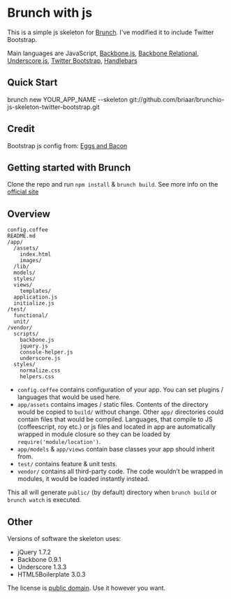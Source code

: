 # Brunch with js
This is a simple js skeleton for [Brunch](http://brunch.io/).  I've
modified it to include Twitter Bootstrap.

Main languages are JavaScript,
[Backbone.js](http://documentcloud.github.com/backbone/),
[Backbone Relational](https://github.com/PaulUithol/Backbone-relational),
[Underscore.js](http://documentcloud.github.com/underscore/),
[Twitter Bootstrap](http://twitter.github.com/bootstrap/),
[Handlebars](http://handlebarsjs.com/)
## Quick Start
brunch new YOUR_APP_NAME --skeleton git://github.com/briaar/brunchio-js-skeleton-twitter-bootstrap.git

## Credit
Bootstrap js config from: [Eggs and Bacon](https://github.com/nezoomie/brunch-eggs-and-bacon)

## Getting started with Brunch

Clone the repo and run `npm install` & `brunch build`.
See more info on the [official site](http://brunch.io)

## Overview

    config.coffee
    README.md
    /app/
      /assets/
        index.html
        images/
      /lib/
      models/
      styles/
      views/
        templates/
      application.js
      initialize.js
    /test/
      functional/
      unit/
    /vendor/
      scripts/
        backbone.js
        jquery.js
        console-helper.js
        underscore.js
      styles/
        normalize.css
        helpers.css

* `config.coffee` contains configuration of your app. You can set plugins /
languages that would be used here.
* `app/assets` contains images / static files. Contents of the directory would
be copied to `build/` without change.
Other `app/` directories could contain files that would be compiled. Languages,
that compile to JS (coffeescript, roy etc.) or js files and located in app are 
automatically wrapped in module closure so they can be loaded by 
`require('module/location')`.
* `app/models` & `app/views` contain base classes your app should inherit from.
* `test/` contains feature & unit tests.
* `vendor/` contains all third-party code. The code wouldn’t be wrapped in
modules, it would be loaded instantly instead.

This all will generate `public/` (by default) directory when `brunch build` or `brunch watch` is executed.

## Other
Versions of software the skeleton uses:

* jQuery 1.7.2
* Backbone 0.9.1
* Underscore 1.3.3
* HTML5Boilerplate 3.0.3

The license is [public domain](http://creativecommons.org/publicdomain/zero/1.0/).
Use it however you want.
